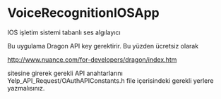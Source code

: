 # VoiceRecognitionIOSApp
IOS işletim sistemi tabanlı ses algılayıcı

Bu uygulama Dragon API key gerektirir. Bu yüzden ücretsiz olarak 

http://www.nuance.com/for-developers/dragon/index.htm

sitesine girerek gerekli API anahtarlarını Yelp_API_Request/OAuthAPIConstants.h file içerisindeki gerekli yerlere yazmalısınız.
